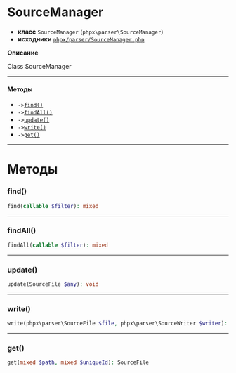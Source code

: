# SourceManager

- **класс** `SourceManager` (`phpx\parser\SourceManager`)
- **исходники** [`phpx/parser/SourceManager.php`](./src/main/resources/JPHP-INF/sdk/phpx/parser/SourceManager.php)

**Описание**

Class SourceManager

---

#### Методы

- `->`[`find()`](#method-find)
- `->`[`findAll()`](#method-findall)
- `->`[`update()`](#method-update)
- `->`[`write()`](#method-write)
- `->`[`get()`](#method-get)

---
# Методы

<a name="method-find"></a>

### find()
```php
find(callable $filter): mixed
```

---

<a name="method-findall"></a>

### findAll()
```php
findAll(callable $filter): mixed
```

---

<a name="method-update"></a>

### update()
```php
update(SourceFile $any): void
```

---

<a name="method-write"></a>

### write()
```php
write(phpx\parser\SourceFile $file, phpx\parser\SourceWriter $writer): void
```

---

<a name="method-get"></a>

### get()
```php
get(mixed $path, mixed $uniqueId): SourceFile
```